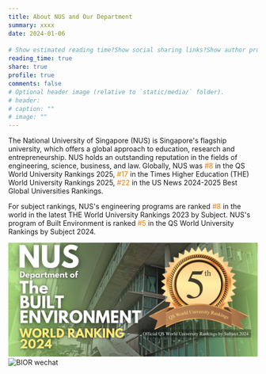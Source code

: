 ```yaml
---
title: About NUS and Our Department
summary: xxxx
date: 2024-01-06

# Show estimated reading time?Show social sharing links?Show author profile?Show comments?
reading_time: true
share: true  
profile: true
comments: false
# Optional header image (relative to `static/media/` folder).
# header:  
# caption: ""  
# image: "" 
---
```


The National University of Singapore (NUS) is Singapore's flagship university, which offers a global approach to education, research and entrepreneurship. NUS holds an outstanding reputation in the fields of engineering, science, business, and law. Globally, NUS was <span style="color:#EF7C00">#8</span> in the QS World University Rankings 2025, <span style="color:#EF7C00">#17</span> in the Times Higher Education (THE) World University Rankings 2025, <span style="color:#EF7C00">#22</span> in the US News 2024-2025 Best Global Universities Rankings. 

For subject rankings, NUS's engineering programs are ranked <span style="color:#EF7C00">#8</span> in the world in the latest THE World University Rankings 2023 by Subject. NUS's program of Built Environment is ranked <span style="color:#EF7C00">#5</span> in the QS World University Rankings by Subject 2024.

![NUS built environment](nus_built_environment.png)
![BIOR wechat](wechat_official.png)